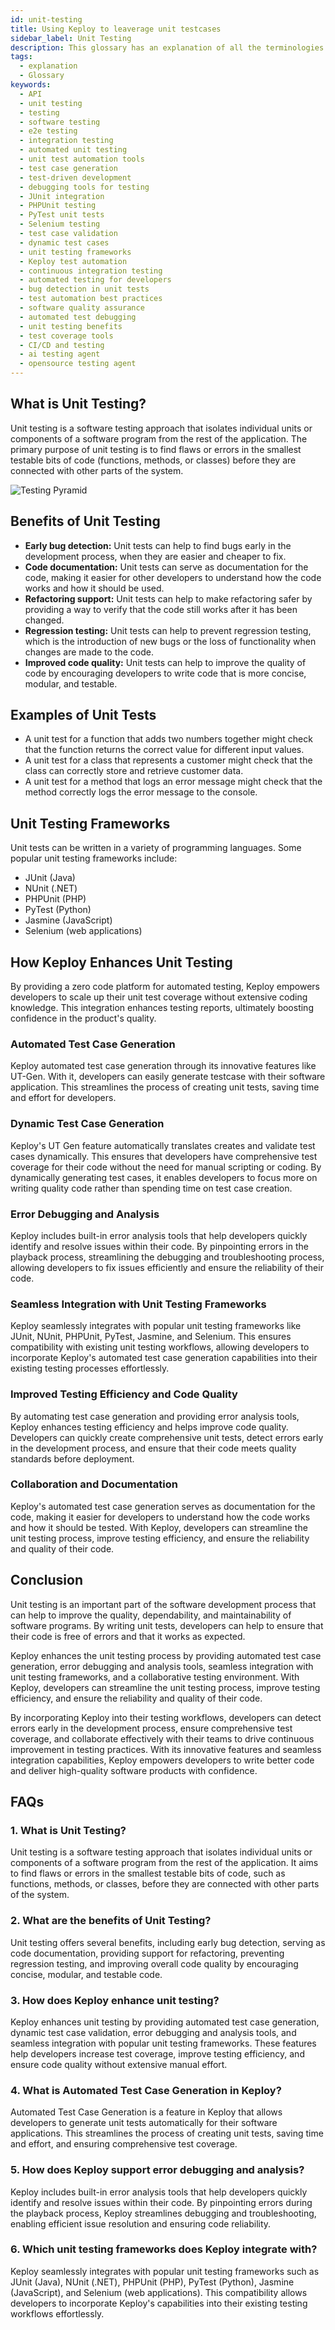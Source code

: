 ```yaml
---
id: unit-testing
title: Using Keploy to leaverage unit testcases
sidebar_label: Unit Testing
description: This glossary has an explanation of all the terminologies that beginners find difficult to understand at first glance.
tags:
  - explanation
  - Glossary
keywords:
  - API
  - unit testing
  - testing
  - software testing
  - e2e testing
  - integration testing
  - automated unit testing
  - unit test automation tools
  - test case generation
  - test-driven development
  - debugging tools for testing
  - JUnit integration
  - PHPUnit testing
  - PyTest unit tests
  - Selenium testing
  - test case validation
  - dynamic test cases
  - unit testing frameworks
  - Keploy test automation
  - continuous integration testing
  - automated testing for developers
  - bug detection in unit tests
  - test automation best practices
  - software quality assurance
  - automated test debugging
  - unit testing benefits
  - test coverage tools
  - CI/CD and testing
  - ai testing agent
  - opensource testing agent
---
```


## What is Unit Testing?

Unit testing is a software testing approach that isolates individual units or components of a software program from the rest of the application. The primary purpose of unit testing is to find flaws or errors in the smallest testable bits of code (functions, methods, or classes) before they are connected with other parts of the system.

![Testing Pyramid](https://semaphoreci.com/wp-content/uploads/2022/03/pyramid-cost.jpg)

## Benefits of Unit Testing

- **Early bug detection:** Unit tests can help to find bugs early in the development process, when they are easier and cheaper to fix.
- **Code documentation:** Unit tests can serve as documentation for the code, making it easier for other developers to understand how the code works and how it should be used.
- **Refactoring support:** Unit tests can help to make refactoring safer by providing a way to verify that the code still works after it has been changed.
- **Regression testing:** Unit tests can help to prevent regression testing, which is the introduction of new bugs or the loss of functionality when changes are made to the code.
- **Improved code quality:** Unit tests can help to improve the quality of code by encouraging developers to write code that is more concise, modular, and testable.

## Examples of Unit Tests

- A unit test for a function that adds two numbers together might check that the function returns the correct value for different input values.
- A unit test for a class that represents a customer might check that the class can correctly store and retrieve customer data.
- A unit test for a method that logs an error message might check that the method correctly logs the error message to the console.

## Unit Testing Frameworks

Unit tests can be written in a variety of programming languages. Some popular unit testing frameworks include:

- JUnit (Java)
- NUnit (.NET)
- PHPUnit (PHP)
- PyTest (Python)
- Jasmine (JavaScript)
- Selenium (web applications)

## How Keploy Enhances Unit Testing

By providing a zero code platform for automated testing, Keploy empowers developers to scale up their unit test coverage without extensive coding knowledge. This integration enhances testing reports, ultimately boosting confidence in the product's quality.

### Automated Test Case Generation

Keploy automated test case generation through its innovative features like UT-Gen. With it, developers can easily generate testcase with their software application. This streamlines the process of creating unit tests, saving time and effort for developers.

### Dynamic Test Case Generation

Keploy's UT Gen feature automatically translates creates and validate test cases dynamically. This ensures that developers have comprehensive test coverage for their code without the need for manual scripting or coding. By dynamically generating test cases, it enables developers to focus more on writing quality code rather than spending time on test case creation.

### Error Debugging and Analysis

Keploy includes built-in error analysis tools that help developers quickly identify and resolve issues within their code. By pinpointing errors in the playback process, streamlining the debugging and troubleshooting process, allowing developers to fix issues efficiently and ensure the reliability of their code.

### Seamless Integration with Unit Testing Frameworks

Keploy seamlessly integrates with popular unit testing frameworks like JUnit, NUnit, PHPUnit, PyTest, Jasmine, and Selenium. This ensures compatibility with existing unit testing workflows, allowing developers to incorporate Keploy's automated test case generation capabilities into their existing testing processes effortlessly.

### Improved Testing Efficiency and Code Quality

By automating test case generation and providing error analysis tools, Keploy enhances testing efficiency and helps improve code quality. Developers can quickly create comprehensive unit tests, detect errors early in the development process, and ensure that their code meets quality standards before deployment.

### Collaboration and Documentation

Keploy's automated test case generation serves as documentation for the code, making it easier for developers to understand how the code works and how it should be tested. With Keploy, developers can streamline the unit testing process, improve testing efficiency, and ensure the reliability and quality of their code.

## Conclusion

Unit testing is an important part of the software development process that can help to improve the quality, dependability, and maintainability of software programs. By writing unit tests, developers can help to ensure that their code is free of errors and that it works as expected.

Keploy enhances the unit testing process by providing automated test case generation, error debugging and analysis tools, seamless integration with unit testing frameworks, and a collaborative testing environment. With Keploy, developers can streamline the unit testing process, improve testing efficiency, and ensure the reliability and quality of their code.

By incorporating Keploy into their testing workflows, developers can detect errors early in the development process, ensure comprehensive test coverage, and collaborate effectively with their teams to drive continuous improvement in testing practices. With its innovative features and seamless integration capabilities, Keploy empowers developers to write better code and deliver high-quality software products with confidence.

## FAQs

### 1. **What is Unit Testing?**

Unit testing is a software testing approach that isolates individual units or components of a software program from the rest of the application. It aims to find flaws or errors in the smallest testable bits of code, such as functions, methods, or classes, before they are connected with other parts of the system.

### 2. **What are the benefits of Unit Testing?**

Unit testing offers several benefits, including early bug detection, serving as code documentation, providing support for refactoring, preventing regression testing, and improving overall code quality by encouraging concise, modular, and testable code.

### 3. **How does Keploy enhance unit testing?**

Keploy enhances unit testing by providing automated test case generation, dynamic test case validation, error debugging and analysis tools, and seamless integration with popular unit testing frameworks. These features help developers increase test coverage, improve testing efficiency, and ensure code quality without extensive manual effort.

### 4. **What is Automated Test Case Generation in Keploy?**

Automated Test Case Generation is a feature in Keploy that allows developers to generate unit tests automatically for their software applications. This streamlines the process of creating unit tests, saving time and effort, and ensuring comprehensive test coverage.

### 5. **How does Keploy support error debugging and analysis?**

Keploy includes built-in error analysis tools that help developers quickly identify and resolve issues within their code. By pinpointing errors during the playback process, Keploy streamlines debugging and troubleshooting, enabling efficient issue resolution and ensuring code reliability.

### 6. **Which unit testing frameworks does Keploy integrate with?**

Keploy seamlessly integrates with popular unit testing frameworks such as JUnit (Java), NUnit (.NET), PHPUnit (PHP), PyTest (Python), Jasmine (JavaScript), and Selenium (web applications). This compatibility allows developers to incorporate Keploy's capabilities into their existing testing workflows effortlessly.
